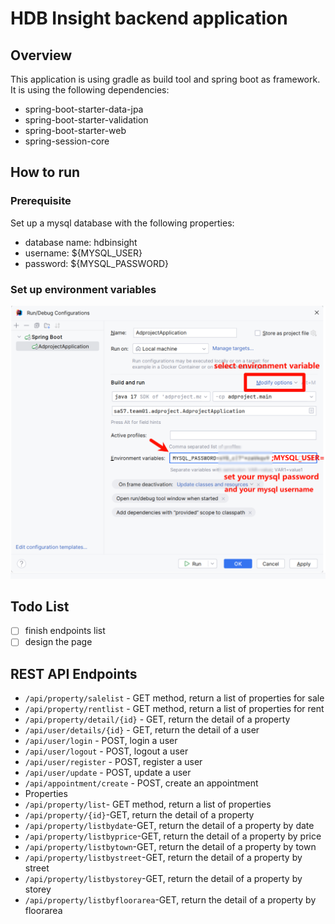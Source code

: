 # HDB Insight backend application

## Overview

This application is using gradle as build tool and spring boot as framework. It is using the following dependencies:
- spring-boot-starter-data-jpa
- spring-boot-starter-validation
- spring-boot-starter-web
- spring-session-core

## How to run

### Prerequisite
Set up a mysql database with the following properties:
- database name: hdbinsight
- username: ${MYSQL_USER}
- password: ${MYSQL_PASSWORD}

### Set up environment variables
![how to set up environment variables](./docs/how-to-set-environment-var.png)
## Todo List

- [ ] finish endpoints list
- [ ] design the page

## REST API Endpoints

- `/api/property/salelist` - GET method, return a list of properties for sale
- `/api/property/rentlist` - GET method, return a list of properties for rent
- `/api/property/detail/{id}` - GET, return the detail of a property
- `/api/user/details/{id}` - GET, return the detail of a user
- `/api/user/login` - POST, login a user
- `/api/user/logout` - POST, logout a user
- `/api/user/register` - POST, register a user
- `/api/user/update` - POST, update a user
- `/api/appointment/create` - POST, create an appointment
- Properties
- `/api/property/list`- GET method, return a list of properties 
- `/api/property/{id}`-GET, return the detail of a property
- `/api/property/listbydate`-GET, return the detail of a property by date
- `/api/property/listbyprice`-GET, return the detail of a property by price
- `/api/property/listbytown`-GET, return the detail of a property by town
- `/api/property/listbystreet`-GET, return the detail of a property by street
- `/api/property/listbystorey`-GET, return the detail of a property by storey
- `/api/property/listbyfloorarea`-GET, return the detail of a property by floorarea


